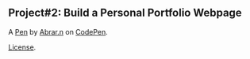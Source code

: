 Project#2: Build a Personal Portfolio Webpage
---------------------------------------------


A [Pen](https://codepen.io/Bero/pen/KZQpVg) by [Abrar.n](https://codepen.io/Bero) on [CodePen](https://codepen.io).

[License](https://codepen.io/Bero/pen/KZQpVg/license).